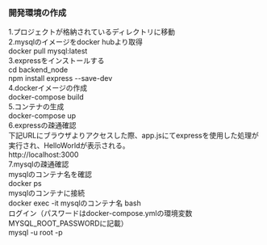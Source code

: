 ### 開発環境の作成
1.プロジェクトが格納されているディレクトリに移動  
2.mysqlのイメージをdocker hubより取得  
  docker pull mysql:latest  
3.expressをインストールする  
 cd backend_node  
 npm install express --save-dev  
4.dockerイメージの作成  
 docker-compose build  
5.コンテナの生成  
 docker-compose up  
6.expressの疎通確認  
 下記URLにブラウザよりアクセスした際、app.jsにてexpressを使用した処理が実行され、HelloWorldが表示される。  
 http://localhost:3000  
7.mysqlの疎通確認  
 mysqlのコンテナ名を確認  
 docker ps  
 mysqlのコンテナに接続  
 docker exec -it mysqlのコンテナ名 bash  
 ログイン（パスワードはdocker-compose.ymlの環境変数MYSQL_ROOT_PASSWORDに記載）  
 mysql -u root -p  
